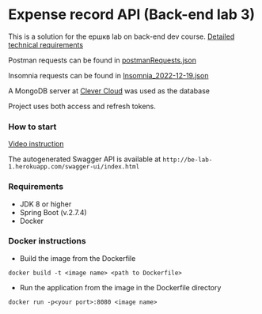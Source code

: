 # Expense record API (Back-end lab 3)

This is a solution for the ершкв lab on back-end dev course. [Detailed technical requirements](https://docs.google.com/document/d/11zEDVhyPrYx7482_12dZBAwYyMYYyaYX6cfZjW8Z2dg/edit) 

Postman requests can be found in [postmanRequests.json](postmanRequests.json)

Insomnia requests can be found in [Insomnia_2022-12-19.json](Insomnia_2022-12-19.json)

A MongoDB server at [Clever Cloud](https://www.clever-cloud.com/) was used as the database

Project uses both access and refresh tokens.
### How to start
[Video instruction](https://drive.google.com/file/d/17hC29hxif4vG_UZfcoSTCujOsIAUMe7T/view?usp=sharing)

The autogenerated Swagger API is available at ``` http://be-lab-1.herokuapp.com/swagger-ui/index.html ```


### Requirements
- JDK 8 or higher
- Spring Boot (v.2.7.4)
- Docker

### Docker instructions
- Build the image from the Dockerfile
```
docker build -t <image name> <path to Dockerfile>
```
- Run the application from the image in the Dockerfile directory
```
docker run -p<your port>:8080 <image name>
```

